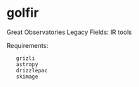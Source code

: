 # golfir
Great Observatories Legacy Fields: IR tools

Requirements: 
```
   grizli
   astropy
   drizzlepac
   skimage
```
